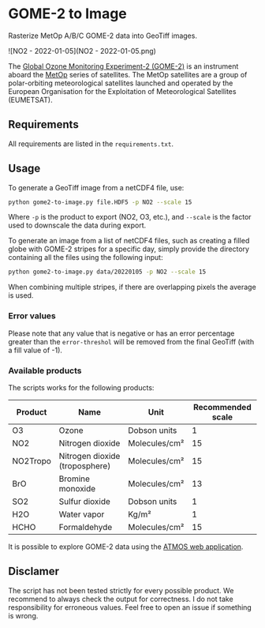 # GOME-2 to Image

Rasterize MetOp A/B/C GOME-2 data into GeoTiff images.

![NO2 - 2022-01-05](NO2 - 2022-01-05.png)

The [Global Ozone Monitoring Experiment-2 (GOME-2)](https://www.eumetsat.int/gome-2) is an instrument aboard the [MetOp](https://www.eumetsat.int/our-satellites/metop-series) series of satellites. The MetOp satellites are a group of polar-orbiting meteorological satellites launched and operated by the European Organisation for the Exploitation of Meteorological Satellites (EUMETSAT).

## Requirements

All requirements are listed in the `requirements.txt`.

## Usage

To generate a GeoTiff image from a netCDF4 file, use:

```bash
python gome2-to-image.py file.HDF5 -p NO2 --scale 15
```

Where `-p` is the product to export (NO2, O3, etc.), and `--scale` is the factor used to downscale the data during export.

To generate an image from a list of netCDF4 files, such as creating a filled globe with GOME-2 stripes for a specific day, simply provide the directory containing all the files using the following input:

```bash
python gome2-to-image.py data/20220105 -p NO2 --scale 15
```

When combining multiple stripes, if there are overlapping pixels the average is used.

### Error values

Please note that any value that is negative or has an error percentage greater than the `error-threshol` will be removed from the final GeoTiff (with a fill value of -1).

### Available products

The scripts works for the following products:

| Product  | Name                           | Unit          | Recommended scale |
| -------- | ------------------------------ | ------------- | ----------------- |
| O3       | Ozone                          | Dobson units  | 1                 |
| NO2      | Nitrogen dioxide               | Molecules/cm² | 15                |
| NO2Tropo | Nitrogen dioxide (troposphere) | Molecules/cm² | 15                |
| BrO      | Bromine monoxide               | Molecules/cm² | 13                |
| SO2      | Sulfur dioxide                 | Dobson units  | 1                 |
| H2O      | Water vapor                    | Kg/m²         | 1                 |
| HCHO     | Formaldehyde                   | Molecules/cm² | 15                |

It is possible to explore GOME-2 data using the [ATMOS web application](https://atmos.eoc.dlr.de/app/calendar).

## Disclamer

The script has not been tested strictly for every possible product. We recommend to always check the output for correctness. I do not take responsibility for erroneous values. Feel free to open an issue if something is wrong.
